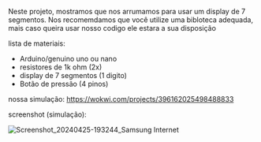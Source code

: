 Neste projeto, mostramos que nos arrumamos para usar um display de 7 segmentos.
Nos recomemdamos que você utilize uma bibloteca adequada, mais caso queira usar nosso codigo ele
estara a sua disposição

lista de materiais:
- Arduino/genuino uno ou nano
- resistores de 1k ohm (2x)
- display de 7 segmentos (1 digito)
- Botão de pressão (4 pinos)


nossa simulação:
https://wokwi.com/projects/396162025498488833

screenshot (simulação):



![Screenshot_20240425-193244_Samsung Internet](https://github.com/Golfinsstd/display-de-7-segmentos-/assets/165297153/f4d100ff-fcef-425a-984e-4178d880d7ba)

